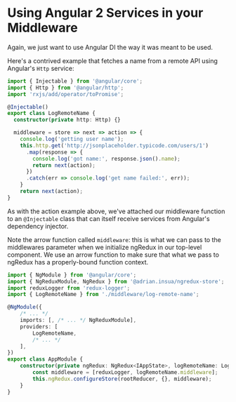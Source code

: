 # Using Angular 2 Services in your Middleware

Again, we just want to use Angular DI the way it was meant to be used.

Here's a contrived example that fetches a name from a remote API using Angular's
`Http` service:

```typescript
import { Injectable } from '@angular/core';
import { Http } from '@angular/http';
import 'rxjs/add/operator/toPromise';

@Injectable()
export class LogRemoteName {
  constructor(private http: Http) {}

  middleware = store => next => action => {
    console.log('getting user name');
    this.http.get('http://jsonplaceholder.typicode.com/users/1')
      .map(response => {
        console.log('got name:', response.json().name);
        return next(action);
      })
      .catch(err => console.log('get name failed:', err));
    }
    return next(action);
}
```

As with the action example above, we've attached our middleware function to
an `@Injectable` class that can itself receive services from Angular's
dependency injector.

Note the arrow function called `middleware`: this is what we can pass to the
middlewares parameter when we initialize ngRedux in our top-level component. We
use an arrow function to make sure that what we pass to ngRedux has a
properly-bound function context.

```typescript
import { NgModule } from '@angular/core';
import { NgReduxModule, NgRedux } from '@adrian.insua/ngredux-store';
import reduxLogger from 'redux-logger';
import { LogRemoteName } from './middleware/log-remote-name';

@NgModule({
    /* ... */
    imports: [, /* ... */ NgReduxModule],
    providers: [
        LogRemoteName,
        /* ... */
    ],
})
export class AppModule {
    constructor(private ngRedux: NgRedux<IAppState>, logRemoteName: LogRemoteName) {
        const middleware = [reduxLogger, logRemoteName.middleware];
        this.ngRedux.configureStore(rootReducer, {}, middleware);
    }
}
```
